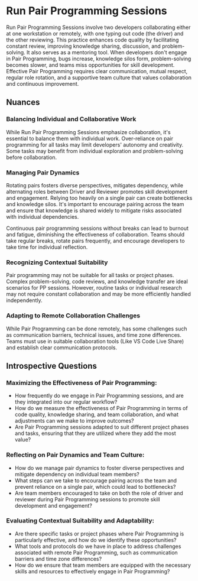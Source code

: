 # Run Pair Programming Sessions

Run Pair Programming Sessions involve two developers collaborating either at one workstation or remotely, with one typing out code (the driver) and the other reviewing.
This practice enhances code quality by facilitating constant review, improving knowledge sharing, discussion, and problem-solving.
It also serves as a mentoring tool.
When developers don't engage in Pair Programming, bugs increase, knowledge silos form, problem-solving becomes slower, and teams miss opportunities for skill development.
Effective Pair Programming requires clear communication, mutual respect, regular role rotation, and a supportive team culture that values collaboration and continuous improvement.

## Nuances

### Balancing Individual and Collaborative Work

While Run Pair Programming Sessions emphasize collaboration, it's essential to balance them with individual work.
Over-reliance on pair programming for all tasks may limit developers' autonomy and creativity.
Some tasks may benefit from individual exploration and problem-solving before collaboration.

### Managing Pair Dynamics

Rotating pairs fosters diverse perspectives, mitigates dependency, while alternating roles between Driver and Reviewer promotes skill development and engagement.
Relying too heavily on a single pair can create bottlenecks and knowledge silos.
It's important to encourage pairing across the team and ensure that knowledge is shared widely to mitigate risks associated with individual dependencies.

Continuous pair programming sessions without breaks can lead to burnout and fatigue, diminishing the effectiveness of collaboration. Teams should take regular breaks, rotate pairs frequently, and encourage developers to take time for individual reflection.

### Recognizing Contextual Suitability

Pair programming may not be suitable for all tasks or project phases. Complex problem-solving, code reviews, and knowledge transfer are ideal scenarios for PP sessions.
However, routine tasks or individual research may not require constant collaboration and may be more efficiently handled independently.

### Adapting to Remote Collaboration Challenges

While Pair Programming can be done remotely, has some challenges such as communication barriers, technical issues, and time zone differences.
Teams must use in suitable collaboration tools (Like VS Code Live Share) and establish clear communication protocols.

## Introspective Questions

### Maximizing the Effectiveness of Pair Programming:

* How frequently do we engage in Pair Programming sessions, and are they integrated into our regular workflow?
* How do we measure the effectiveness of Pair Programming in terms of code quality, knowledge sharing, and team collaboration, and what adjustments can we make to improve outcomes?
* Are Pair Programming sessions adapted to suit different project phases and tasks, ensuring that they are utilized where they add the most value?

### Reflecting on Pair Dynamics and Team Culture:

* How do we manage pair dynamics to foster diverse perspectives and mitigate dependency on individual team members?
* What steps can we take to encourage pairing across the team and prevent reliance on a single pair, which could lead to bottlenecks?
* Are team members encouraged to take on both the role of driver and reviewer during Pair Programming sessions to promote skill development and engagement?

### Evaluating Contextual Suitability and Adaptability:

* Are there specific tasks or project phases where Pair Programming is particularly effective, and how do we identify these opportunities?
* What tools and protocols do we have in place to address challenges associated with remote Pair Programming, such as communication barriers and time zone differences?
* How do we ensure that team members are equipped with the necessary skills and resources to effectively engage in Pair Programming?